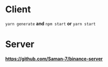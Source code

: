 # Client

`yarn generate` **and**
`npm start` **or** `yarn start`

# Server

#### https://github.com/Saman-7/binance-server
